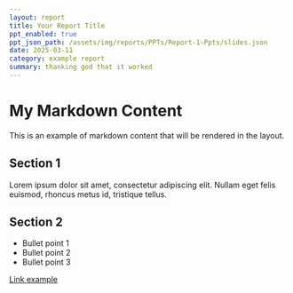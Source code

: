 ```yaml
---
layout: report
title: Your Report Title
ppt_enabled: true
ppt_json_path: /assets/img/reports/PPTs/Report-1-Ppts/slides.json
date: 2025-03-11
category: example report
summary: thanking god that it worked
---
```


# My Markdown Content

This is an example of markdown content that will be rendered in the layout.

## Section 1

Lorem ipsum dolor sit amet, consectetur adipiscing elit. Nullam eget felis euismod, 
rhoncus metus id, tristique tellus.

## Section 2

* Bullet point 1
* Bullet point 2
* Bullet point 3

[Link example](https://example.com)